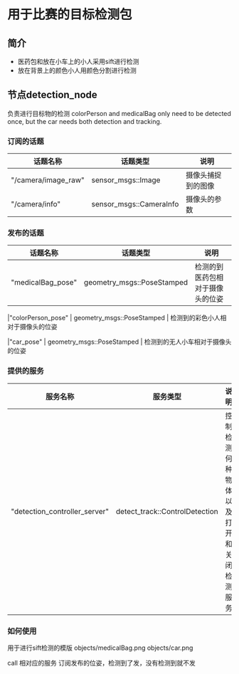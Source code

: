 用于比赛的目标检测包
====================
## 简介
- 医药包和放在小车上的小人采用sift进行检测
- 放在背景上的颜色小人用颜色分割进行检测

## 节点detection_node
负责进行目标物的检测
colorPerson and medicalBag only need to be detected once, but the car needs both detection and tracking.

### 订阅的话题

| 话题名称 | 话题类型 | 说明 |
|------------|------------|---------|
|"/camera/image_raw" | sensor_msgs::Image | 摄像头捕捉到的图像
|"/camera/info" | sensor_msgs::CameraInfo | 摄像头的参数

### 发布的话题

| 话题名称 | 话题类型 | 说明 |
|------------|------------|---------|
|"medicalBag_pose" | geometry_msgs::PoseStamped | 检测的到医药包相对于摄像头的位姿

|"colorPerson_pose" | geometry_msgs::PoseStamped | 检测到的彩色小人相对于摄像头的位姿

|"car_pose" | geometry_msgs::PoseStamped | 检测到的无人小车相对于摄像头的位姿

### 提供的服务

| 服务名称 | 服务类型 | 说明 |
|------------|------------|---------|
|"detection_controller_server" | detect_track::ControlDetection | 控制检测何种物体以及打开和关闭检测服务

### 如何使用
用于进行sift检测的模版
objects/medicalBag.png
objects/car.png

call 相对应的服务
订阅发布的位姿，检测到了发，没有检测到就不发
